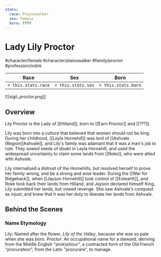 ```yaml
---
stats:
  race: Plainswalker
  sex: Female
  born: ????
---
```


# Lady Lily Proctor
#character/female #character/plainswalker #family/proctor #profession/noble

Race | Sex | Born
-----|-----|-----
`= this.stats.race` | `= this.stats.sex` | `= this.stats.born` | `= this.stats.died`

![[sigil_proctor.png]]

## Overview
Lily Proctor is the Lady of [[Hilland]], born to [[Earn Proctor]] and [[???]].

Lily was born into a culture that believed that women should not be king. During her childhood, [[Leyla Hornehill]] was lord of [[Ashvale (Region)|Ashvale]], and Lily's family was adamant that it was a man's job to rule. They sowed seeds of doubt in Leyla Hornehill, and used the widespread uncertainty to claim some lands from 
[[Roke]], who were allied with Ashvale.

Lily internalised a distrust of the Hornehills, but resolved herself to prove her family wrong, and be a strong and wise leader. During the [[War for Ridgeback]], when [[Jayson Hornehill]] took control of [[Estearth]], and Roke took back their lands from Hilland, and Jayson declared himself King, Lily submitted her lands, but vowed revenge. She saw Ashvale's conquest as injust, and knew that it was her duty to liberate her lands from Ashvale.

## Behind the Scenes
### Name Etymology
Lily: Named after the flower, *Lily of the Valley*, because she was so pale when she was born.
Proctor: An occupational name for a steward, deriving from the Middle English "prok(e)tour", a contracted form of the Old French "procurateor", from the Latin "procurare", to manage.
